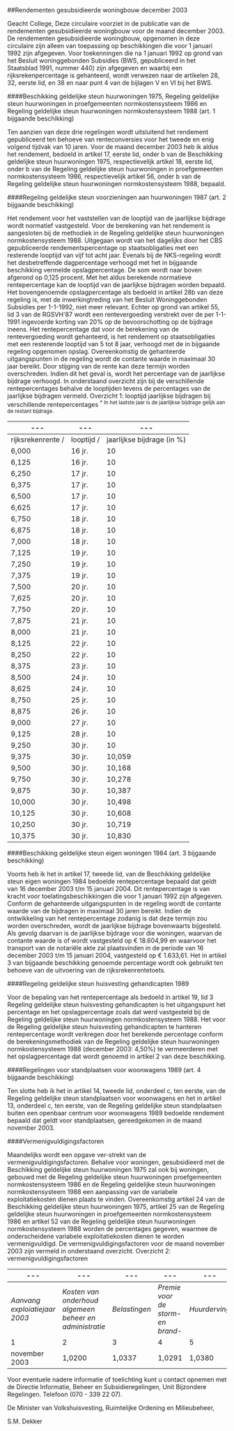 <meta http-equiv='Content-Type' content='text/html; charset=utf-8' />

##Rendementen gesubsidieerde woningbouw december 2003

Geacht College,    Deze circulaire voorziet in de publicatie van de rendementen gesubsidieerde woningbouw voor de maand december 2003. De rendementen gesubsidieerde woningbouw, opgenomen in deze circulaire zijn alleen van toepassing op beschikkingen die voor 1 januari 1992 zijn afgegeven. Voor toekenningen die na 1 januari 1992 op grond van het Besluit woninggebonden Subsidies (BWS, gepubliceerd in het Staatsblad 1991, nummer 440) zijn afgegeven en waarbij een rijksrekenpercentage is gehanteerd, wordt verwezen naar de artikelen 28, 32, eerste lid, en 38 en naar punt 4 van de bijlagen V en VI bij het BWS.   

####Beschikking geldelijke steun huurwoningen 1975, Regeling geldelijke steun huurwoningen in proefgemeenten normkostensysteem 1986 en Regeling geldelijke steun huurwoningen normkostensysteem 1988 (art. 1 bijgaande beschikking)

Ten aanzien van deze drie regelingen wordt uitsluitend het rendement gepubliceerd ten behoeve van renteconversies voor het tweede en enig volgend tijdvak van 10 jaren. Voor de maand december 2003 heb ik aldus het rendement, bedoeld in artikel 17, eerste lid, onder b van de Beschikking geldelijke steun huurwoningen 1975, respectievelijk artikel 18, eerste lid, onder b van de Regeling geldelijke steun huurwoningen in proefgemeenten normkostensysteem 1986, respectievelijk artikel 56, onder b van de Regeling geldelijke steun huurwoningen normkostensysteem 1988, bepaald.    

####Regeling geldelijke steun voorzieningen aan huurwoningen 1987 (art. 2 bijgaande beschikking)

Het rendement voor het vaststellen van de looptijd van de jaarlijkse bijdrage wordt normatief vastgesteld. Voor de berekening van het rendement is aangesloten bij de methodiek in de Regeling geldelijke steun huurwoningen normkostensysteem 1988. Uitgegaan wordt van het dagelijks door het CBS gepubliceerde rendementspercentage op staatsobligaties met een resterende looptijd van vijf tot acht jaar. Evenals bij de NKS-regeling wordt het desbetreffende dagpercentage verhoogd met het in bijgaande beschikking vermelde opslagpercentage. De som wordt naar boven afgerond op 0,125 procent. Met het aldus berekende normatieve rentepercentage kan de looptijd van de jaarlijkse bijdragen worden bepaald. Het bovengenoemde opslagpercentage als bedoeld in artikel 28b van deze regeling is, met de inwerkingtreding van het Besluit Woninggebonden Subsidies per 1-1-1992, niet meer relevant. Echter op grond van artikel 55, lid 3 van de RGSVH'87 wordt een rentevergoeding verstrekt over de per 1-1-1991 ingevoerde korting van 20% op de bevoorschotting op de bijdrage ineens. Het rentepercentage dat voor de berekening van de rentevergoeding wordt gehanteerd, is het rendement op staatsobligaties met een resterende looptijd van 5 tot 8 jaar, verhoogd met de in bijgaande regeling opgenomen opslag. Overeenkomstig de gehanteerde uitgangspunten in de regeling wordt de contante waarde in maximaal 30 jaar bereikt. Door stijging van de rente kan deze termijn worden overschreden. Indien dit het geval is, wordt het percentage van de jaarlijkse bijdrage verhoogd. In onderstaand overzicht zijn bij de verschillende rentepercentages behalve de looptijden tevens de percentages van de jaarlijkse bijdragen vermeld.  Overzicht 1: looptijd jaarlijkse bijdragen bij verschillende rentepercentages <sup> *  In het laatste jaar is de jaarlijkse bijdrage gelijk aan de restant bijdrage.  </sup> 

| --- | --- | --- |
|---|---|---|
| rijksrekenrente /  | looptijd /  | jaarlijkse bijdrage (in %)  |
| 6,000  | 16 jr.  | 10  |
| 6,125  | 16 jr.  | 10  |
| 6,250  | 17 jr.  | 10  |
| 6,375  | 17 jr.  | 10  |
| 6,500  | 17 jr.  | 10  |
| 6,625  | 17 jr.  | 10  |
| 6,750  | 18 jr.  | 10  |
| 6,875  | 18 jr.  | 10  |
| 7,000  | 18 jr.  | 10  |
| 7,125  | 19 jr.  | 10  |
| 7,250  | 19 jr.  | 10  |
| 7,375  | 19 jr.  | 10  |
| 7,500  | 20 jr.  | 10  |
| 7,625  | 20 jr.  | 10  |
| 7,750  | 20 jr.  | 10  |
| 7,875  | 21 jr.  | 10  |
| 8,000  | 21 jr.  | 10  |
| 8,125  | 22 jr.  | 10  |
| 8,250  | 22 jr.  | 10  |
| 8,375  | 23 jr.  | 10  |
| 8,500  | 24 jr.  | 10  |
| 8,625  | 24 jr.  | 10  |
| 8,750  | 25 jr.  | 10  |
| 8,875  | 26 jr.  | 10  |
| 9,000  | 27 jr.  | 10  |
| 9,125  | 28 jr.  | 10  |
| 9,250  | 30 jr.  | 10  |
| 9,375  | 30 jr.  | 10,059  |
| 9,500  | 30 jr.  | 10,168  |
| 9,750  | 30 jr.  | 10,278  |
| 9,875  | 30 jr.  | 10,387  |
| 10,000  | 30 jr.  | 10,498  |
| 10,125  | 30 jr.  | 10,608  |
| 10,250  | 30 jr.  | 10,719  |
| 10,375  | 30 jr.  | 10,830  |

####Beschikking geldelijke steun eigen woningen 1984 (art. 3 bijgaande beschikking)

Voorts heb ik het in artikel 17, tweede lid, van de Beschikking geldelijke steun eigen woningen 1984 bedoelde rentepercentage bepaald dat geldt van 16 december 2003 t/m 15 januari 2004. Dit rentepercentage is van kracht voor toelatingsbeschikkingen die voor 1 januari 1992 zijn afgegeven. Conform de gehanteerde uitgangspunten in de regeling wordt de contante waarde van de bijdragen in maximaal 30 jaren bereikt. Indien de ontwikkeling van het rentepercentage zodanig is dat deze termijn zou worden overschreden, wordt de jaarlijkse bijdrage bovenwaarts bijgesteld. Als gevolg daarvan is de jaarlijkse bijdrage voor die woningen, waarvan de contante waarde is of wordt vastgesteld op € 18.604,99 en waarvoor het transport van de notariële akte zal plaatsvinden in de periode van 16 december 2003 t/m 15 januari 2004, vastgesteld op € 1.633,61. Het in artikel 3 van bijgaande beschikking genoemde percentage wordt ook gebruikt ten behoeve van de uitvoering van de rijksrekenrentetoets.    

####Regeling geldelijke steun huisvesting gehandicapten 1989

Voor de bepaling van het rentepercentage als bedoeld in artikel 19, lid 3 Regeling geldelijke steun huisvesting gehandicapten is het uitgangspunt het percentage en het opslagpercentage zoals dat werd vastgesteld bij de Regeling geldelijke steun huurwoningen normkostensysteem 1988. Het voor de Regeling geldelijke steun huisvesting gehandicapten te hanteren rentepercentage wordt verkregen door het berekende percentage conform de berekeningsmethodiek van de Regeling geldelijke steun huurwoningen normkostensysteem 1988 (december 2003: 4,50%) te vermeerderen met het opslagpercentage dat wordt genoemd in artikel 2 van deze beschikking.    

####Regelingen voor standplaatsen voor woonwagens 1989 (art. 4 bijgaande beschikking)

Ten slotte heb ik het in artikel 14, tweede lid, onderdeel c, ten eerste, van de Regeling geldelijke steun standplaatsen voor woonwagens en het in artikel 13, onderdeel c, ten eerste, van de Regeling geldelijke steun standplaatsen buiten een openbaar centrum voor woonwagens 1989 bedoelde rendement bepaald dat geldt voor standplaatsen, gereedgekomen in de maand november 2003.    

####Vermenigvuldigingsfactoren

Maandelijks wordt een opgave ver-strekt van de vermenigvuldigingsfactoren. Behalve voor woningen, gesubsidieerd met de Beschikking geldelijke steun huurwoningen 1975 zal ook bij woningen, gebouwd met de Regeling geldelijke steun huurwoningen proefgemeenten normkostensysteem 1986 en de Regeling geldelijke steun huurwoningen normkostensysteem 1988 een aanpassing van de variabele exploitatiekosten dienen plaats te vinden. Overeenkomstig artikel 24 van de Beschikking geldelijke steun huurwoningen 1975, artikel 25 van de Regeling geldelijke steun huurwoningen in proefgemeenten normkostensysteem 1986 en artikel 52 van de Regeling geldelijke steun huurwoningen normkostensysteem 1988 worden de percentages gegeven, waarmee de onderscheidene variabele exploitatiekosten dienen te worden vermenigvuldigd. De vermenigvuldigingsfactoren voor de maand november 2003 zijn vermeld in onderstaand overzicht.  Overzicht 2: vermenigvuldigingsfactoren 

| --- | --- | --- | --- | --- |
|---|---|---|---|---|
|  *Aanvang exploiatiejaar 2003*   |  *Kosten van onderhoud algemeen beheer en administratie*   |  *Belastingen*   |  *Premie voor de storm- en brand-*   |  *Huurderving*   |
| 1  | 2  | 3  | 4  | 5  |
| november 2003  | 1,0200  | 1,0337  | 1,0291  | 1,0380  |

Voor eventuele nadere informatie of toelichting kunt u contact opnemen met de Directie Informatie, Beheer en Subsidieregelingen, Unit Bijzondere Regelingen. Telefoon (070 - 339 22 07).      

De 
Minister van Volkshuisvesting, Ruimtelijke Ordening en Milieubeheer, 

S.M. Dekker      
